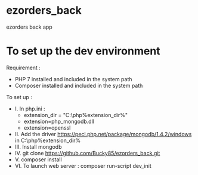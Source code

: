 # ezorders_back
ezorders back app

# To set up the dev environment 
Requirement : 
  - PHP 7 installed and included in the system path
  - Composer installed and included in the system path
  
 To set up : 
  - I. In php.ini :
      - extension_dir = "C:\php\%extension_dir%\"
      - extension=php_mongodb.dll
      - extension=openssl
  - II. Add the driver https://pecl.php.net/package/mongodb/1.4.2/windows in C:\php\%extension_dir%
  - III. Install mongodb
  - IV. git clone https://github.com/Bucky85/ezorders_back.git
  - V. composer install
  - VI. To launch web server : composer run-script dev_init
